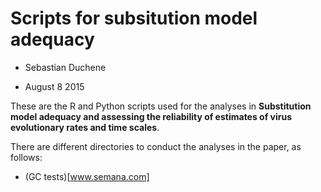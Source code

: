 # Scripts for subsitution model adequacy


- Sebastian Duchene 

- August 8 2015

These are the R and Python scripts used for the analyses in **Substitution model adequacy and assessing the reliability of estimates of virus evolutionary rates and time scales**.

There are different directories to conduct the analyses in the paper, as follows:

- (GC tests)[www.semana.com]
 